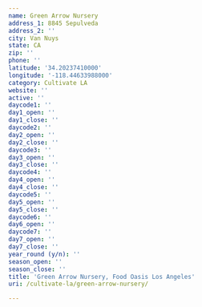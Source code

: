 ```yaml
---
name: Green Arrow Nursery
address_1: 8845 Sepulveda
address_2: ''
city: Van Nuys
state: CA
zip: ''
phone: ''
latitude: '34.20237410000'
longitude: '-118.44633988000'
category: Cultivate LA
website: ''
active: ''
daycode1: ''
day1_open: ''
day1_close: ''
daycode2: ''
day2_open: ''
day2_close: ''
daycode3: ''
day3_open: ''
day3_close: ''
daycode4: ''
day4_open: ''
day4_close: ''
daycode5: ''
day5_open: ''
day5_close: ''
daycode6: ''
day6_open: ''
daycode7: ''
day7_open: ''
day7_close: ''
year_round (y/n): ''
season_open: ''
season_close: ''
title: 'Green Arrow Nursery, Food Oasis Los Angeles'
uri: /cultivate-la/green-arrow-nursery/

---
```

